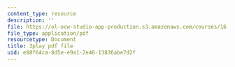 ```yaml
---
content_type: resource
description: ''
file: https://ol-ocw-studio-app-production.s3.amazonaws.com/courses/16-412j-cognitive-robotics-spring-2016/e88f64ca8d5ee9a12e4613836abe7d2f_xmImNoDc9Z4.pdf
file_type: application/pdf
resourcetype: Document
title: 3play pdf file
uid: e88f64ca-8d5e-e9a1-2e46-13836abe7d2f
---
```

